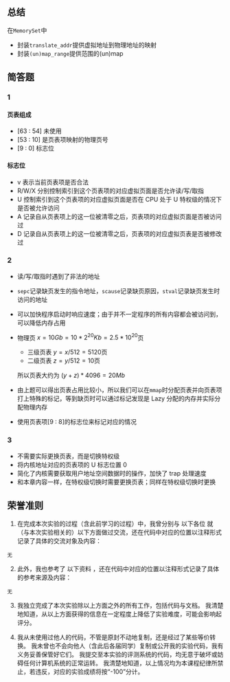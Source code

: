 ## 总结
在`MemorySet`中
- 封装`translate_addr`提供虚拟地址到物理地址的映射
- 封装`(un)map_range`提供范围的(un)map

## 简答题
### 1
#### 页表组成
- [63 : 54] 未使用
- [53 : 10] 是页表项映射的物理页号
- [9 : 0] 标志位

#### 标志位
- v 表示当前页表项是否合法
- R/W/X 分别控制索引到这个页表项的对应虚拟页面是否允许读/写/取指
- U 控制索引到这个页表项的对应虚拟页面是否在 CPU 处于 U 特权级的情况下是否被允许访问
- A 记录自从页表项上的这一位被清零之后，页表项的对应虚拟页面是否被访问过
- D 记录自从页表项上的这一位被清零之后，页表项的对应虚拟页表是否被修改过

### 2
- 读/写/取指时遇到了非法的地址
- `sepc`记录缺页发生的指令地址，`scause`记录缺页原因，`stval`记录缺页发生时访问的地址
- 可以加快程序启动时响应速度；由于并不一定程序的所有内容都会被访问到，可以降低内存占用
- 物理页 $x = 10Gb = 10 * 2^{20}Kb = 2.5 * 10^{20}$页
  - 三级页表 $y = x / 512 = 5120$页
  - 二级页表 $z = y / 512 = 10$页
  
  所以页表大约为 $(y + z) * 4096 = 20Mb$
- 由上题可以得出页表占用比较小，所以我们可以在`mmap`时分配页表并向页表项打上特殊的标记，等到缺页时可以通过标记发现是 Lazy 分配的内存并实际分配物理内存
- 使用页表项[9 : 8]的标志位来标记对应的情况

### 3
- 不需要实际更换页表，而是切换特权级
- 将内核地址对应的页表项的 U 标志位置 0
- 简化了内核需要获取用户地址空间数据时的操作，加快了 trap 处理速度
- 和本章内容一样，在特权级切换时需要更换页表；同样在特权级切换时更换

## 荣誉准则
1. 在完成本次实验的过程（含此前学习的过程）中，我曾分别与 以下各位 就（与本次实验相关的）以下方面做过交流，还在代码中对应的位置以注释形式记录了具体的交流对象及内容：
```
无
```

2. 此外，我也参考了 以下资料 ，还在代码中对应的位置以注释形式记录了具体的参考来源及内容：
```
无
```

3. 我独立完成了本次实验除以上方面之外的所有工作，包括代码与文档。 我清楚地知道，从以上方面获得的信息在一定程度上降低了实验难度，可能会影响起评分。

4. 我从未使用过他人的代码，不管是原封不动地复制，还是经过了某些等价转换。 我未曾也不会向他人（含此后各届同学）复制或公开我的实验代码，我有义务妥善保管好它们。 我提交至本实验的评测系统的代码，均无意于破坏或妨碍任何计算机系统的正常运转。 我清楚地知道，以上情况均为本课程纪律所禁止，若违反，对应的实验成绩将按“-100”分计。